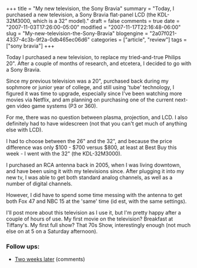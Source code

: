 +++
title = "My new television, the Sony Bravia"
summary = "Today, I purchased a new television, a Sony Bravia flat-panel LCD (the KDL-32M3000, which is a 32\" model)."
draft = false
comments = true
date = "2007-11-03T17:26:00-05:00"
modified = "2007-11-17T22:16:48-06:00"
slug = "My-new-television-the-Sony-Bravia"
blogengine = "2a07f021-4337-4c3b-9f2a-0db465ec06d6"
categories = ["article", "review"]
tags = ["sony bravia"]
+++

<p>
Today I purchased a new television, to replace my tried-and-true Philips 20&quot;. After a couple of months of research, and etcetera, I decided to go with a Sony Bravia. 
</p>
<p>
Since my previous television was a 20&quot;, purchased back during my sophmore or junior year of college, and still using &#39;tube&#39; technology, I figured it was time to upgrade, especially since I&#39;ve been watching more movies via Netflix, and am planning on purchasing one of the current next-gen video game systems (P3 or 360). 
</p>
<p>
For me, there was no question between plasma, projection, and LCD. I also definitely had to have widescreen (not that you can&#39;t get much of anything else with LCD). 
</p>
<p>
I had to choose between the 26&quot; and the 32&quot;, and because the price difference was only $100 - $700 versus $800, at least at Best Buy this week&nbsp;- I went with the 32&quot; (the KDL-32M3000). 
</p>
<p>
I purchased an RCA antenna back in 2005, when I was living downtown, and have been using it with my televisions since. After plugging it into my new tv, I was able to get both standard analog channels, as well as a number of digital channels. 
</p>
<p>
However, I did have to spend some time messing with the antenna to get both Fox 47 and NBC 15 at the &#39;same&#39; time (id est, with the same settings). 
</p>
<p>
I&#39;ll post more about this television as I use it, but I&#39;m pretty happy after a couple of hours of use. My first movie on the television? Breakfast at Tiffany&#39;s. My first full show? That 70s Show, interestingly enough (not much else on at 5 on a Saturday afternoon).
</p>
<h3>Follow ups:</h3>
<ul>
	<li>
	<div>
	<a href="/words/post/Sony-Bravia-KDL-32M3000-comments-2-weeks-later.aspx">Two weeks later</a>&nbsp;(comments)
	</div>
	</li>
</ul>
<p>
&nbsp;
</p>


